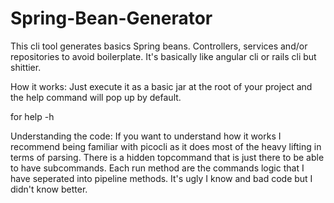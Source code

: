 # Spring-Bean-Generator
This cli tool generates basics Spring beans. Controllers, services and/or repositories to avoid boilerplate. It's basically like angular cli or rails cli but shittier.

How it works:
Just execute it as a basic jar at the root of your project and the help command will pop up by default.

for help -h

Understanding the code:
If you want to understand how it works I recommend being familiar with picocli as it does most of the heavy lifting in terms of parsing. There is a hidden topcommand that is just there to be able to have subcommands. Each run method are the commands logic that I have seperated into pipeline methods. It's ugly I know and bad code but I didn't know better.
